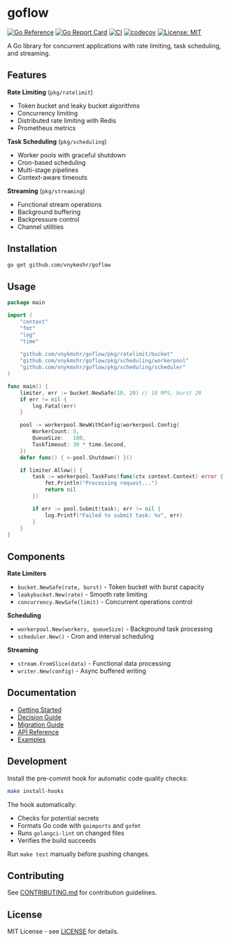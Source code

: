 # goflow

[![Go Reference](https://pkg.go.dev/badge/github.com/vnykmshr/goflow.svg)](https://pkg.go.dev/github.com/vnykmshr/goflow)
[![Go Report Card](https://goreportcard.com/badge/github.com/vnykmshr/goflow)](https://goreportcard.com/report/github.com/vnykmshr/goflow)
[![CI](https://github.com/vnykmshr/goflow/actions/workflows/ci.yml/badge.svg)](https://github.com/vnykmshr/goflow/actions/workflows/ci.yml)
[![codecov](https://codecov.io/gh/vnykmshr/goflow/branch/main/graph/badge.svg)](https://codecov.io/gh/vnykmshr/goflow)
[![License: MIT](https://img.shields.io/badge/License-MIT-yellow.svg)](https://opensource.org/licenses/MIT)

A Go library for concurrent applications with rate limiting, task scheduling, and streaming.

## Features

**Rate Limiting** (`pkg/ratelimit`)
- Token bucket and leaky bucket algorithms
- Concurrency limiting
- Distributed rate limiting with Redis
- Prometheus metrics

**Task Scheduling** (`pkg/scheduling`)
- Worker pools with graceful shutdown
- Cron-based scheduling
- Multi-stage pipelines
- Context-aware timeouts

**Streaming** (`pkg/streaming`)
- Functional stream operations
- Background buffering
- Backpressure control
- Channel utilities

## Installation

```bash
go get github.com/vnykmshr/goflow
```

## Usage

```go
package main

import (
    "context"
    "fmt"
    "log"
    "time"
    
    "github.com/vnykmshr/goflow/pkg/ratelimit/bucket"
    "github.com/vnykmshr/goflow/pkg/scheduling/workerpool"
    "github.com/vnykmshr/goflow/pkg/scheduling/scheduler"
)

func main() {
    limiter, err := bucket.NewSafe(10, 20) // 10 RPS, burst 20
    if err != nil {
        log.Fatal(err)
    }

    pool := workerpool.NewWithConfig(workerpool.Config{
        WorkerCount: 5,
        QueueSize:   100,
        TaskTimeout: 30 * time.Second,
    })
    defer func() { <-pool.Shutdown() }()

    if limiter.Allow() {
        task := workerpool.TaskFunc(func(ctx context.Context) error {
            fmt.Println("Processing request...")
            return nil
        })

        if err := pool.Submit(task); err != nil {
            log.Printf("Failed to submit task: %v", err)
        }
    }
}
```

## Components

**Rate Limiters**
- `bucket.NewSafe(rate, burst)` - Token bucket with burst capacity
- `leakybucket.New(rate)` - Smooth rate limiting
- `concurrency.NewSafe(limit)` - Concurrent operations control

**Scheduling**
- `workerpool.New(workers, queueSize)` - Background task processing
- `scheduler.New()` - Cron and interval scheduling

**Streaming**
- `stream.FromSlice(data)` - Functional data processing
- `writer.New(config)` - Async buffered writing

## Documentation

- [Getting Started](./docs/GETTING_STARTED.md)
- [Decision Guide](./docs/DECISION_GUIDE.md)
- [Migration Guide](./docs/MIGRATION.md)
- [API Reference](https://pkg.go.dev/github.com/vnykmshr/goflow)
- [Examples](./examples/)

## Development

Install the pre-commit hook for automatic code quality checks:
```bash
make install-hooks
```

The hook automatically:
- Checks for potential secrets
- Formats Go code with `goimports` and `gofmt`
- Runs `golangci-lint` on changed files
- Verifies the build succeeds

Run `make test` manually before pushing changes.

## Contributing

See [CONTRIBUTING.md](./CONTRIBUTING.md) for contribution guidelines.

## License

MIT License - see [LICENSE](LICENSE) for details.